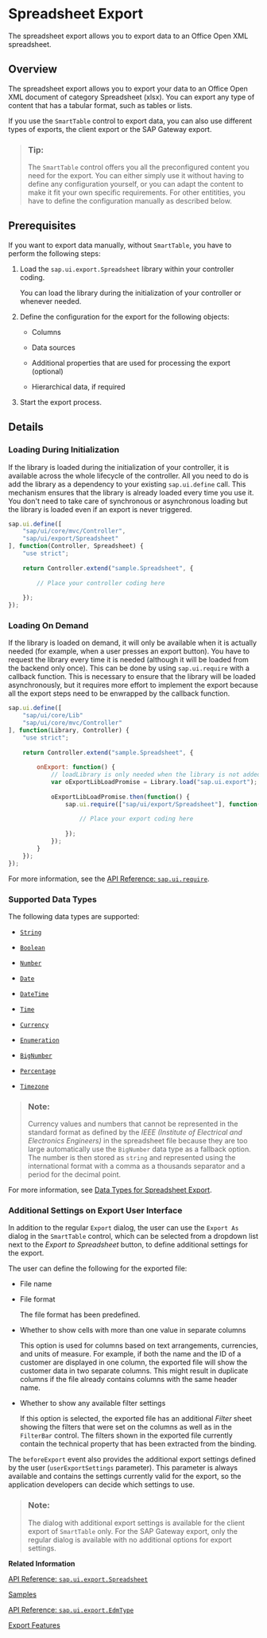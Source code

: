 <!-- loio2691788a08fc43f7bf269ea7c6336caf -->

# Spreadsheet Export

The spreadsheet export allows you to export data to an Office Open XML spreadsheet.



<a name="loio2691788a08fc43f7bf269ea7c6336caf__section_jk4_pxc_ffb"/>

## Overview

The spreadsheet export allows you to export your data to an Office Open XML document of category Spreadsheet \(xlsx\). You can export any type of content that has a tabular format, such as tables or lists.

If you use the `SmartTable` control to export data, you can also use different types of exports, the client export or the SAP Gateway export.

> ### Tip:  
> The `SmartTable` control offers you all the preconfigured content you need for the export. You can either simply use it without having to define any configuration yourself, or you can adapt the content to make it fit your own specific requirements. For other entitities, you have to define the configuration manually as described below.



<a name="loio2691788a08fc43f7bf269ea7c6336caf__section_txq_sxc_ffb"/>

## Prerequisites

If you want to export data manually, without `SmartTable`, you have to perform the following steps:

1.  Load the `sap.ui.export.Spreadsheet` library within your controller coding.

    You can load the library during the initialization of your controller or whenever needed.

2.  Define the configuration for the export for the following objects:

    -   Columns

    -   Data sources

    -   Additional properties that are used for processing the export \(optional\)

    -   Hierarchical data, if required


3.  Start the export process.




<a name="loio2691788a08fc43f7bf269ea7c6336caf__section_ssv_jf3_ffb"/>

## Details



### Loading During Initialization

If the library is loaded during the initialization of your controller, it is available across the whole lifecycle of the controller. All you need to do is add the library as a dependency to your existing `sap.ui.define` call. This mechanism ensures that the library is already loaded every time you use it. You don't need to take care of synchronous or asynchronous loading but the library is loaded even if an export is never triggered.

```js
sap.ui.define([
    "sap/ui/core/mvc/Controller",
    "sap/ui/export/Spreadsheet"
], function(Controller, Spreadsheet) {
    "use strict";
 
    return Controller.extend("sample.Spreadsheet", {
 
        // Place your controller coding here
 
    });
});
```



### Loading On Demand

If the library is loaded on demand, it will only be available when it is actually needed \(for example, when a user presses an export button\). You have to request the library every time it is needed \(although it will be loaded from the backend only once\). This can be done by using `sap.ui.require` with a callback function. This is necessary to ensure that the library will be loaded asynchronously, but it requires more effort to implement the export because all the export steps need to be enwrapped by the callback function.

```js
sap.ui.define([
    "sap/ui/core/Lib"
    "sap/ui/core/mvc/Controller"
], function(Library, Controller) {
    "use strict";
 
    return Controller.extend("sample.Spreadsheet", {
 
        onExport: function() {
            // loadLibrary is only needed when the library is not added as a dependent in bootstrap or any other dependency mechanism used in your project.
            var oExportLibLoadPromise = Library.load("sap.ui.export");
         
            oExportLibLoadPromise.then(function() {
                sap.ui.require(["sap/ui/export/Spreadsheet"], function(Spreadsheet) {
 
                    // Place your export coding here
 
                });
            });
        }
    });
});
```

For more information, see the [API Reference: `sap.ui.require`](https://ui5.sap.com/#/api/sap.ui/properties). 



### Supported Data Types

The following data types are supported:

-   [`String`](data-types-for-spreadsheet-export-283217d.md#loio283217d8f187401c8045723abc27e5e0__section_sg5_2z1_j3b)

-   [`Boolean`](data-types-for-spreadsheet-export-283217d.md#loio283217d8f187401c8045723abc27e5e0__section_qwh_fmb_j3b)

-   [`Number`](data-types-for-spreadsheet-export-283217d.md#loio283217d8f187401c8045723abc27e5e0__section_dnx_c3n_n3b)

-   [`Date`](data-types-for-spreadsheet-export-283217d.md#loio283217d8f187401c8045723abc27e5e0__section_tg5_hyv_43b)

-   [`DateTime`](data-types-for-spreadsheet-export-283217d.md#loio283217d8f187401c8045723abc27e5e0__section_tg5_hyv_43b)

-   [`Time`](data-types-for-spreadsheet-export-283217d.md#loio283217d8f187401c8045723abc27e5e0__section_tg5_hyv_43b)

-   [`Currency`](data-types-for-spreadsheet-export-283217d.md#loio283217d8f187401c8045723abc27e5e0__section_gdf_spn_n3b)

-   [`Enumeration`](data-types-for-spreadsheet-export-283217d.md#loio283217d8f187401c8045723abc27e5e0__section_zw5_53x_43b)

-   [`BigNumber`](data-types-for-spreadsheet-export-283217d.md#loio283217d8f187401c8045723abc27e5e0__section_fhw_hqx_43b)

-   [`Percentage`](data-types-for-spreadsheet-export-283217d.md#loio283217d8f187401c8045723abc27e5e0__section_wxf_zjj_l4b)

-   [`Timezone`](data-types-for-spreadsheet-export-283217d.md#loio283217d8f187401c8045723abc27e5e0__section_f2x_vc2_qyb)


> ### Note:  
> Currency values and numbers that cannot be represented in the standard format as defined by the *IEEE \(Institute of Electrical and Electronics Engineers\)* in the spreadsheet file because they are too large automatically use the `BigNumber` data type as a fallback option. The number is then stored as `string` and represented using the international format with a comma as a thousands separator and a period for the decimal point.

For more information, see [Data Types for Spreadsheet Export](data-types-for-spreadsheet-export-283217d.md).



### Additional Settings on Export User Interface

In addition to the regular `Export` dialog, the user can use the `Export As` dialog in the `SmartTable` control, which can be selected from a dropdown list next to the *Export to Spreadsheet* button, to define additional settings for the export.

The user can define the following for the exported file:

-   File name

-   File format

    The file format has been predefined.

-   Whether to show cells with more than one value in separate columns

    This option is used for columns based on text arrangements, currencies, and units of measure. For example, if both the name and the ID of a customer are displayed in one column, the exported file will show the customer data in two separate columns. This might result in duplicate columns if the file already contains columns with the same header name.

-   Whether to show any available filter settings

    If this option is selected, the exported file has an additional *Filter* sheet showing the filters that were set on the columns as well as in the `FilterBar` control. The filters shown in the exported file currently contain the technical property that has been extracted from the binding.


The `beforeExport` event also provides the additional export settings defined by the user \(`userExportSettings` parameter\). This parameter is always available and contains the settings currently valid for the export, so the application developers can decide which settings to use.

> ### Note:  
> The dialog with additional export settings is available for the client export of `SmartTable` only. For the SAP Gateway export, only the regular dialog is available with no additional options for export settings.

**Related Information**  


[API Reference: `sap.ui.export.Spreadsheet`](https://ui5.sap.com/#/api/sap.ui.export.Spreadsheet)

[Samples](https://ui5.sap.com/#/entity/sap.ui.export.Spreadsheet)

[API Reference: `sap.ui.export.EdmType`](https://ui5.sap.com/#/api/sap.ui.export.EdmType)

[Export Features](export-features-e7f52f4.md "The SmartTable control offers various types of exports. The SmartTable control supports features such as file compression, header row, localization, meta information, hierarchies, data types, and Read Access Logging (RAL) support.")

